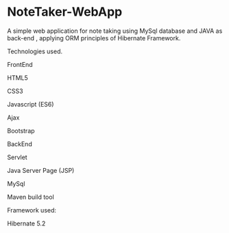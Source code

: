 # NoteTaker-WebApp
A simple web application for note taking using MySql database and JAVA as back-end , applying ORM principles of Hibernate Framework.

Technologies used.

FrontEnd

HTML5

CSS3

Javascript (ES6)

Ajax

Bootstrap


BackEnd

Servlet

Java Server Page (JSP)

MySql

Maven build tool


Framework used: 

Hibernate 5.2
